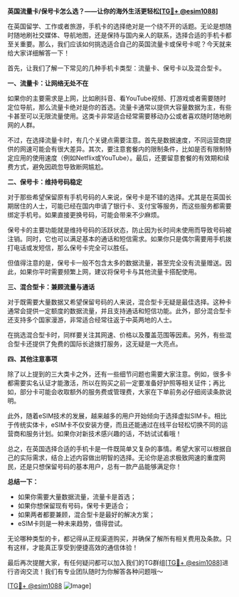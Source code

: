 **英国流量卡/保号卡怎么选？——让你的海外生活更轻松[[TG💪+ @esim1088](https://t.me/s/esim1088)]**

在英国留学、工作或者旅游，手机卡的选择绝对是一个绕不开的话题。无论是想随时随地刷社交媒体、导航地图，还是保持与国内亲人的联系，选择合适的手机卡都至关重要。那么，我们应该如何挑选适合自己的英国流量卡或保号卡呢？今天就来给大家详细解答一下！

首先，让我们了解一下常见的几种手机卡类型：流量卡、保号卡以及混合型卡。

**一、流量卡：让网络无处不在**

如果你的主要需求是上网，比如刷抖音、看YouTube视频、打游戏或者需要随时定位导航，那么流量卡绝对是你的首选。流量卡通常以提供大容量数据为主，有些卡甚至可以无限流量使用。这类卡非常适合经常需要移动办公或者喜欢随时随地刷网的人群。

不过，在选择流量卡时，有几个关键点需要注意。首先是数据速度，不同运营商提供的网速可能会有很大差异。其次，要注意套餐内的限制条件，比如是否有限制特定应用的使用速度（例如Netflix或YouTube）。最后，还要留意套餐的有效期和续费方式，避免因疏忽导致断网尴尬。

**二、保号卡：维持号码稳定**

对于那些希望保留原有手机号码的人来说，保号卡是不错的选择。尤其是在英国长期居住的人士，可能已经在国内申请了银行卡、支付宝等服务，而这些服务都需要绑定手机号。如果直接更换号码，可能会带来不少麻烦。

保号卡的主要功能就是维持号码的活跃状态，防止因为长时间未使用而导致号码被注销。同时，它也可以满足基本的通话和短信需求。如果你只是偶尔需要用手机拨打电话或发短信，那么保号卡完全可以胜任。

但值得注意的是，保号卡一般不包含太多的数据流量，甚至完全没有流量赠送。因此，如果你平时需要频繁上网，建议将保号卡与其他流量卡搭配使用。

**三、混合型卡：兼顾流量与通话**

对于既需要大量数据又希望保留号码的人来说，混合型卡无疑是最佳选择。这种卡通常会提供一定额度的数据流量，并且支持通话和短信功能。此外，部分混合型卡还支持多个国家漫游，非常适合经常往返于中英两地的人士。

在挑选混合型卡时，同样要关注其网速、价格以及覆盖范围等因素。另外，有些混合型卡还提供了免费的国际长途拨打服务，这无疑是一大亮点。

**四、其他注意事项**

除了以上提到的三大类卡之外，还有一些细节问题也需要大家注意。例如，很多卡都需要实名认证才能激活，所以在购买之前一定要准备好护照等相关证件；再比如，部分卡可能会收取额外的服务费或管理费，大家在下单前务必仔细阅读条款说明。

此外，随着eSIM技术的发展，越来越多的用户开始倾向于选择虚拟SIM卡。相比于传统实体卡，eSIM卡不仅安装方便，而且还能通过在线平台轻松切换不同的运营商和服务计划。如果你对新技术感兴趣的话，不妨试试看哦！

总之，在英国选择合适的手机卡是一件既简单又复杂的事情。希望大家可以根据自己的实际需求，结合上述内容做出明智的选择。无论你是追求极致网速的重度网民，还是只想保留号码的基本用户，总有一款产品能够满足你！

**总结一下：**

- 如果你需要大量数据流量，流量卡是首选；
- 如果你想保留现有号码，保号卡更适合；
- 如果两者都要兼顾，混合型卡是最好的解决方案；
- eSIM卡则是一种未来趋势，值得尝试。

无论哪种类型的卡，都记得从正规渠道购买，并确保了解所有相关费用及条款。只有这样，才能真正享受到便捷高效的通信体验！

最后再次提醒大家，有任何疑问都可以加入我们的TG群组[[TG💪+ @esim1088](https://t.me/s/esim1088)]进行咨询交流！我们有专业团队随时为你解答各种问题哦～

[[TG💪+ @esim1088](https://t.me/s/esim1088) ![Image](https://i.postimg.cc/4NQfJmqS/Snipaste-2025-05-13-00-14-12.png)]